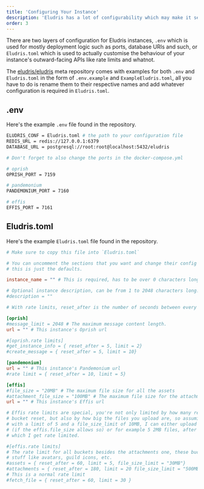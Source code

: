 ```yaml
---
title: 'Configuring Your Instance'
description: 'Eludris has a lot of configurability which may make it seem daunting to configure your instance- fret not however, for this page has got your back!'
order: 3
---
```


There are two layers of configuration for Eludris instances, `.env` which is used
for mostly deployment logic such as ports, database URIs and such, or `Eludris.toml`
which is used to actually customise the behaviour of your instance's outward-facing
APIs like rate limits and whatnot.

The [eludris/eludris](https://github.com/eludris/eludris) meta repository comes with
examples for both `.env` and `Eludris.toml` in the form of `.env.example` and `ExampleEludris.toml`,
all you have to do is rename them to their respective names and add whatever configuration
is required in `Eludris.toml`.

## .env

Here's the example `.env` file found in the repository.

```sh
ELUDRIS_CONF = Eludris.toml # the path to your configuration file
REDIS_URL = redis://127.0.0.1:6379
DATABASE_URL = postgresql://root:root@localhost:5432/eludris

# Don't forget to also change the ports in the docker-compose.yml

# oprish
OPRISH_PORT = 7159

# pandemonium
PANDEMONIUM_PORT = 7160

# effis
EFFIS_PORT = 7161
```

## Eludris.toml

Here's the example `Eludris.toml` file found in the repository.

```toml
# Make sure to copy this file into `Eludris.toml`

# You can uncomment the sections that you want and change their config values,
# this is just the defaults.

instance_name = "" # This is required, has to be over 0 characters long.

# Optional instance description, can be from 1 to 2048 characters long.
#description = ""

# With rate limits, reset_after is the number of seconds between every bucket reset.

[oprish]
#message_limit = 2048 # The maximum message content length.
url = "" # This instance's Oprish url

#[oprish.rate limits]
#get_instance_info = { reset_after = 5, limit = 2}
#create_message = { reset_after = 5, limit = 10}

[pandemonium]
url = "" # This instance's Pandemonium url
#rate limit = { reset_after = 10, limit = 5}

[effis]
#file_size = "20MB" # The maximum file size for all the assets
#attachment_file_size = "100MB" # The maximum file size for the attachment bucket
url = "" # This instance's Effis url

# Effis rate limits are special, you're not only limited by how many requests per
# bucket reset, but also by how big the files you upload are, so assuming a rate limit
# with a limit of 5 and a file_size_limit of 10MB, I can either upload 1 10MB file
# (if the effis.file_size allows so) or for example 5 2MB files, after either of
# which I get rate limited.

#[effis.rate limits]
# The rate limit for all buckets besides the attachments one, these buckets are
# stuff like avatars, guild icons, etc.
#assets = { reset_after = 60, limit = 5, file_size_limit = "30MB"}
#attachments = { reset_after = 180, limit = 20 file_size_limit = "500MB" }
# This is a normal rate limit
#fetch_file = { reset_after = 60, limit = 30 }
```
